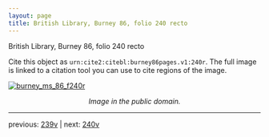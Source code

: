 ```yaml
---
layout: page
title: British Library, Burney 86, folio 240 recto
---
```


British Library, Burney 86, folio 240 recto

Cite this object as `urn:cite2:citebl:burney86pages.v1:240r`.  The full image is linked to a citation tool you can use to cite regions of the image.

[![burney_ms_86_f240r](http://www.homermultitext.org/iipsrv?IIIF=/project/homer/pyramidal/deepzoom/citebl/burney86imgs/v1/burney_ms_86_f240r.tif/full/800,/0/default.jpg)](http://www.homermultitext.org/ict2/?urn=urn:cite2:citebl:burney86imgs.v1:burney_ms_86_f240r) 

<p style="text-align: center; font-style: italic;">Image in the public domain.</p>

---

previous: [239v](../239v/) | next: [240v](../240v/)